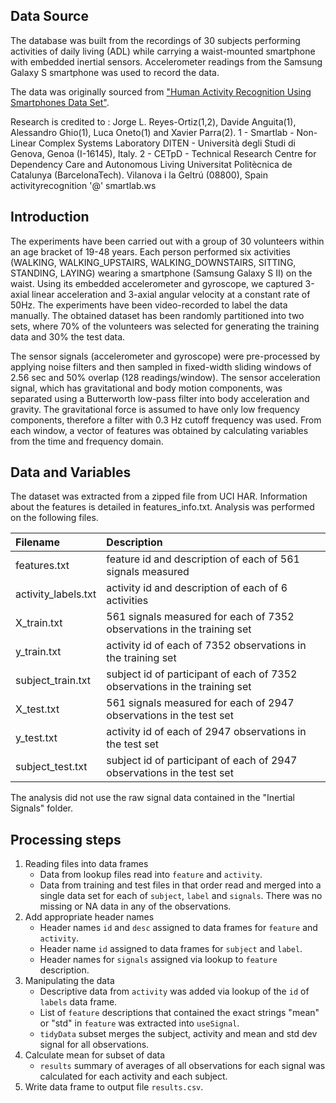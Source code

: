 ## Data Source
The database was built from the recordings of 30 subjects performing activities of daily living (ADL) while carrying a waist-mounted smartphone with embedded inertial sensors.  Accelerometer readings from the Samsung Galaxy S smartphone was used to record the data.

The data was originally sourced from ["Human Activity Recognition Using Smartphones Data Set"](http://archive.ics.uci.edu/ml/datasets/Human+Activity+Recognition+Using+Smartphones).  

Research is credited to : Jorge L. Reyes-Ortiz(1,2), Davide Anguita(1), Alessandro Ghio(1), Luca Oneto(1) and Xavier Parra(2). 1 - Smartlab - Non-Linear Complex Systems Laboratory DITEN - Università degli Studi di Genova, Genoa (I-16145), Italy. 2 - CETpD - Technical Research Centre for Dependency Care and Autonomous Living Universitat Politècnica de Catalunya (BarcelonaTech). Vilanova i la Geltrú (08800), Spain activityrecognition '@' smartlab.ws



## Introduction
The experiments have been carried out with a group of 30 volunteers within an age bracket of 19-48 years. Each person performed six activities (WALKING, WALKING_UPSTAIRS, WALKING_DOWNSTAIRS, SITTING, STANDING, LAYING) wearing a smartphone (Samsung Galaxy S II) on the waist. Using its embedded accelerometer and gyroscope, we captured 3-axial linear acceleration and 3-axial angular velocity at a constant rate of 50Hz. The experiments have been video-recorded to label the data manually. The obtained dataset has been randomly partitioned into two sets, where 70% of the volunteers was selected for generating the training data and 30% the test data. 

The sensor signals (accelerometer and gyroscope) were pre-processed by applying noise filters and then sampled in fixed-width sliding windows of 2.56 sec and 50% overlap (128 readings/window). The sensor acceleration signal, which has gravitational and body motion components, was separated using a Butterworth low-pass filter into body acceleration and gravity. The gravitational force is assumed to have only low frequency components, therefore a filter with 0.3 Hz cutoff frequency was used. From each window, a vector of features was obtained by calculating variables from the time and frequency domain.



## Data and Variables
The dataset was extracted from a zipped file from UCI HAR.  Information about the features is detailed in features_info.txt. Analysis was performed on the following files.

|Filename           |Description  |
|:---|:---|
|features.txt       |feature id and description of each of 561 signals measured |
|activity_labels.txt|activity id and description of each of 6 activities |
|X_train.txt        |561 signals measured for each of 7352 observations in the training set|
|y_train.txt        |activity id of each of 7352 observations in the training set|
|subject_train.txt  |subject id of participant of each of 7352 observations in the training set |
|X_test.txt         |561 signals measured for each of 2947 observations in the test set|
|y_test.txt         |activity id of each of 2947 observations in the test set|
|subject_test.txt   |subject id of participant of each of 2947 observations in the test set |

The analysis did not use the raw signal data contained in the "Inertial Signals" folder.



## Processing steps
1. Reading files into data frames
   * Data from lookup files read into ``feature`` and ``activity``. 
   * Data from training and test files in that order read and merged into a single data set for each of ``subject``, ``label`` and ``signals``. There was no missing or NA data in any of the observations.  
2. Add appropriate header names
   * Header names ``id`` and ``desc`` assigned to data frames for ``feature`` and ``activity``.
   * Header name ``id`` assigned to data frames for ``subject`` and ``label``.
   * Header names for ``signals`` assigned via lookup to ``feature`` description.
3. Manipulating the data
   * Descriptive data from ``activity`` was added via lookup of the ``id`` of ``labels`` data frame.
   * List of ``feature`` descriptions that contained the exact strings "mean" or "std" in ``feature`` was extracted into ``useSignal``.
   * ``tidyData`` subset merges the subject, activity and mean and std dev signal for all observations.  
4. Calculate mean for subset of data
   * ``results`` summary of averages of all observations for each signal was calculated for each activity and each subject.
5. Write data frame to output file ``results.csv``.


